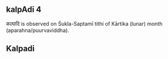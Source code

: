 ## kalpAdi 4

कल्पादि is observed on Śukla-Saptamī tithi of Kārtika (lunar) month (aparahna/puurvaviddha).

Kalpadi
---
